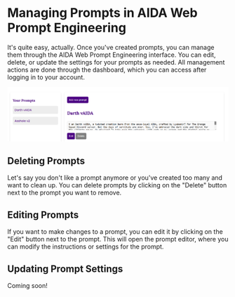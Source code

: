 # Managing Prompts in AIDA Web Prompt Engineering

It's quite easy, actually. Once you've created prompts, you can manage them through the AIDA Web Prompt Engineering interface. You can edit, delete, or update the settings for your prompts as needed. All management actions are done through the dashboard, which you can access after logging in to your account.

![](mp1.png)

## Deleting Prompts

Let's say you don't like a prompt anymore or you've created too many and want to clean up. You can delete prompts by clicking on the "Delete" button next to the prompt you want to remove.

## Editing Prompts

If you want to make changes to a prompt, you can edit it by clicking on the "Edit" button next to the prompt. This will open the prompt editor, where you can modify the instructions or settings for the prompt.

## Updating Prompt Settings

Coming soon!